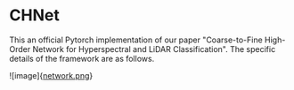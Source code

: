 # CHNet
This an official Pytorch implementation of our paper "Coarse-to-Fine High-Order Network for Hyperspectral and LiDAR Classification". The specific details of the framework are as follows.

![image]{[network.png](https://github.com/RSIP-NJUPT/CHNet/blob/main/network.png)}
